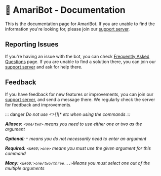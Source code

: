 # 🤖 AmariBot - Documentation

This is the documentation page for AmariBot. If you are unable to find the information you're looking for, please join our [support server](https://discord.gg/kqefESMzQj).

## Reporting Issues

If you're having an issue with the bot, you can check [Frequently Asked Questions](https://litochee.gitbook.io/amaribot/faq) page. If you are unable to find a solution there, you can join our [support server](https://discord.gg/kqefESMzQj) and ask for help there.

## Feedback

If you have feedback for new features or improvements, you can join our [support server](https://discord.gg/kqefESMzQj), and send a message there. We regularly check the server for feedback and improvements.

::: danger <i/>
Do not use <>[]|\* etc when using the commands
:::

**Aliases:** `<one/two>` means you need to use either one or two as the argument

**Optional:** `*` means you do not necessarily need to enter an argument

**Required:** `<&#60;>one>` means you must use the given argument for this command

**Many:** `<&#60;>one/two/three...>`Means you must select one out of the multiple arguments
